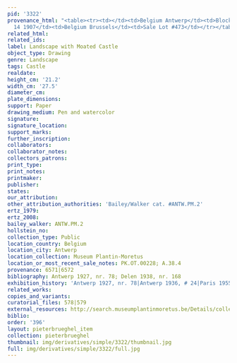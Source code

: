 ```yaml
---
pid: '3322'
provenance_html: "<table><tr><td></td><td>Belgium Antwerp</td><td>Blockhuysen</td></tr><tr><td>May
  14 1907</td><td>Belgium Brussels</td><td>Sale Lot #473</td></tr></table>"
related_html: 
related_ids: 
label: Landscape with Moated Castle
object_type: Drawing
genre: Landscape
tags: Castle
realdate: 
height_cm: '21.2'
width_cm: '27.5'
diameter_cm: 
plate_dimensions: 
support: Paper
drawing_medium: Pen and watercolor
signature: 
signature_location: 
support_marks: 
further_inscription: 
collaborators: 
collaborator_notes: 
collectors_patrons: 
print_type: 
print_notes: 
printmaker: 
publisher: 
states: 
our_attribution: 
other_attribution_authorities: 'Bailey/Walker cat. #ANTW.PM.2'
ertz_1979: 
ertz_2008: 
bailey_walker: ANTW.PM.2
hollstein_no: 
collection_type: Public
location_country: Belgium
location_city: Antwerp
location_collection: Museum Plantin-Moretus
location_or_most_recent_sale_notes: PK.OT.00228; A.38.4
provenance: 6571|6572
bibliography: Antwerp 1927, nr. 78; Delen 1938, nr. 168
exhibition_history: 'Antwerp 1927, nr. 78|Antwerp 1936, # 24|Paris 1955, nr. 199'
related_works: 
copies_and_variants: 
curatorial_files: 578|579
external_resources: http://search.museumplantinmoretus.be/Details/collect/276959
biblio: 
order: '396'
layout: pieterbrueghel_item
collection: pieterbrueghel
thumbnail: img/derivatives/simple/3322/thumbnail.jpg
full: img/derivatives/simple/3322/full.jpg
---
```

